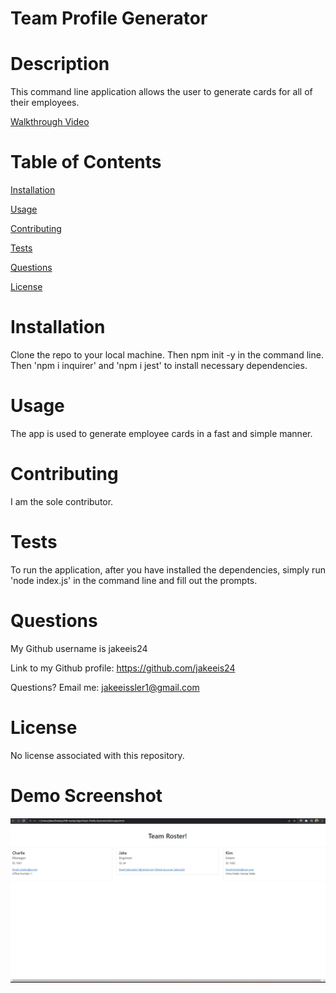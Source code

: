 # Team Profile Generator

# Description

This command line application allows the user to generate cards for all of their employees.

[Walkthrough Video](https://drive.google.com/file/d/1Svpp3fkK_VlD41uqwmt-dl588imoapDI/view)

# Table of Contents

[Installation](#instructions)

[Usage](#usage)

[Contributing](#contributing)

[Tests](#tests)

[Questions](#questions)

[License](#license)

# Installation

Clone the repo to your local machine. Then npm init -y in the command line. Then 'npm i inquirer' and 'npm i jest' to install necessary dependencies.

# Usage

The app is used to generate employee cards in a fast and simple manner.

# Contributing

I am the sole contributor.

# Tests

To run the application, after you have installed the dependencies, simply run 'node index.js' in the command line and fill out the prompts.

# Questions

My Github username is jakeeis24

Link to my Github profile: https://github.com/jakeeis24

Questions? Email me: jakeeissler1@gmail.com

# License

No license associated with this repository.

# Demo Screenshot

![alt text](./images/output-img.jpg)
